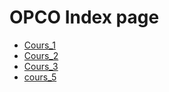 # OPCO Index page # 
 
- [Cours_1](Cours_1.md)
- [Cours_2](Cours_2.md)
- [Cours_3](Cours_3.md)
- [cours_5](cours_5.docx)
